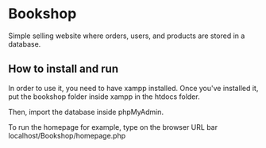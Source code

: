 # Bookshop

Simple selling website where orders, users, and products are stored in a database. 

## How to install and run

In order to use it, you need to have xampp installed. Once you've installed it, put the bookshop folder inside xampp in the htdocs folder.

Then, import the database inside phpMyAdmin. 

To run the homepage for example, type on the browser URL bar localhost/Bookshop/homepage.php
